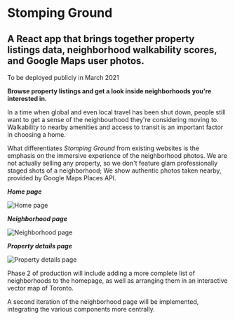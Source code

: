 # Stomping Ground
## A React app that brings together property listings data, neighborhood walkability scores, and Google Maps user photos.

To be deployed publicly in March 2021

**Browse property listings and get a look inside neighborhoods you're interested in.**

In a time when global and even local travel has been shut down, people still want to get a sense of the neighbourhood they're considering moving to. Walkability to nearby amenities and access to transit is an important factor in choosing a home.

What differentiates _Stomping Ground_ from existing websites is the emphasis on the immersive experience of the neighborhood photos. We are not actually selling any property, so we don't feature glam professionally staged shots of a neighborhood; We show authentic photos taken nearby, provided by Google Maps Places API.


***Home page***

![Home page](https://i.imgur.com/ThpukKq.jpg)


***Neighborhood page***

![Neighborhood page](https://i.imgur.com/23lLanb.jpg)


***Property details page***

![Property details page](https://i.imgur.com/cojVO7H.jpg)


Phase 2 of production will include adding a more complete list of neighborhoods to the homepage, as well as arranging them in an interactive vector map of Toronto.

A second iteration of the neighborhood page will be implemented, integrating the various components more centrally.
